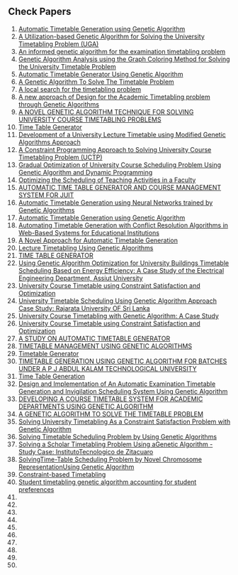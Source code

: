 ## Check Papers

1. [Automatic Timetable Generation using Genetic Algorithm](/Documents/Papers/1.Automatic%20Timetable%20Generation%20using%20Genetic%20Algorithm.pdf)
2. [A Utilization-based Genetic Algorithm for Solving the University Timetabling Problem (UGA)](/Documents/Papers/2.A%20Utilization-based%20Genetic%20Algorithm%20for%20Solving%20the%20University%20Timetabling%20Problem%20(UGA).pdf)
3. [An informed genetic algorithm for the examination timetabling problem](/Documents/Papers/3.An%20informed%20genetic%20algorithm%20for%20the%20examination%20timetabling%20problem.pdf)
4. [Genetic Algorithm Analysis using the Graph Coloring Method for Solving the University Timetable Problem](/Documents/Papers/4.Genetic%20Algorithm%20Analysis%20using%20the%20Graph%20Coloring%20Method%20for%20Solving%20the%20%20University%20Timetable%20Problem.pdf)
5. [Automatic Timetable Generator Using Genetic Algorithm](/Documents/Papers/5.Automatic%20Timetable%20Generator%20Using%20Genetic%20%20Algorithm.pdf)
6. [A Genetic Algorithm To Solve The Timetable Problem](/Documents/Papers/6.A%20Genetic%20Algorithm%20To%20Solve%20The%20Timetable%20Problem.pdf)
7. [A local search for the timetabling problem](/Documents/Papers/7.A%20local%20search%20for%20the%20timetabling%20problem.pdf)
8. [A new approach of Design for the Academic Timetabling problem through Genetic Algorithms](/Documents/Papers/8.A%20new%20approach%20of%20Design%20for%20the%20Academic%20Timetabling%20problem%20through%20Genetic%20Algorithms.pdf)
9. [A NOVEL GENETIC ALGORITHM TECHNIQUE FOR SOLVING UNIVERSITY COURSE TIMETABLING PROBLEMS](/Documents/Papers/9.A%20NOVEL%20GENETIC%20ALGORITHM%20TECHNIQUE%20FOR%20SOLVING%20%20UNIVERSITY%20COURSE%20TIMETABLING%20PROBLEMS.pdf)
10. [Time Table Generator](/Documents/Papers/10.Time%20Table%20Generator.pdf)
11. [Development of a University Lecture Timetable using Modified Genetic Algorithms Approach](/Documents/Papers/11.Development%20of%20a%20University%20Lecture%20Timetable%20using%20%20Modified%20Genetic%20Algorithms%20Approach.pdf)
12. [A Constraint Programming Approach to Solving University Course Timetabling Problem (UCTP)](/Documents/Papers/12.A%20Constraint%20Programming%20Approach%20to%20Solving%20University%20Course%20Timetabling%20Problem%20(UCTP).pdf)
13. [Gradual Optimization of University Course Scheduling Problem Using Genetic Algorithm and Dynamic Programming](/Documents/Papers/13.Gradual%20Optimization%20of%20University%20Course%20Scheduling%20Problem%20Using%20Genetic%20Algorithm%20and%20Dynamic%20Programming.pdf)
14. [Optimizing the Scheduling of Teaching Activities in a Faculty](/Documents/Papers/14.Optimizing%20the%20Scheduling%20of%20Teaching%20Activities%20in%20a%20Faculty.pdf)
15. [AUTOMATIC TIME TABLE GENERATOR AND COURSE MANAGEMENT SYSTEM FOR JUIT](/Documents/Papers/15.AUTOMATIC%20TIME%20TABLE%20GENERATOR%20AND%20%20%20%20%20%20%20%20%20%20%20%20%20COURSE%20MANAGEMENT%20SYSTEM%20FOR%20JUIT.pdf)
16. [Automatic Timetable Generation using Neural Networks trained by Genetic Algorithms](/Documents/Papers/16.Automatic%20Timetable%20Generation%20using%20Neural%20Networks%20trained%20by%20Genetic%20Algorithms.pdf)
17. [Automatic Timetable Generation using Genetic Algorithm](/Documents/Papers/17.Automatic%20Timetable%20Generation%20using%20Genetic%20%20Algorithm.pdf)
18. [Automating Timetable Generation with Conflict Resolution Algorithms in Web-Based Systems for Educational Institutions](/Documents/Papers/18.Automating%20Timetable%20Generation%20with%20Conflict%20Resolution%20Algorithms%20in%20%20Web-Based%20Systems%20for%20Educational%20Institutions.pdf)
19. [A Novel Approach for Automatic Timetable Generation](/Documents/Papers/19.A%20Novel%20Approach%20for%20Automatic%20Timetable%20Generation.pdf)
20. [Lecture Timetabling Using Genetic Algorithms](/Documents/Papers/20.Lecture%20Timetabling%20Using%20Genetic%20Algorithms.pdf)
21. [TIME TABLE GENERATOR](/Documents/Papers/21.TIME%20TABLE%20GENERATOR.pdf)
22. [Using Genetic Algorithm Optimization for University Buildings Timetable Scheduling Based on Energy Efficiency: A Case Study of the Electrical Engineering Department, Assiut University](/Documents/Papers/22.Using%20Genetic%20Algorithm%20Optimization%20for%20University%20%20Buildings%20Timetable%20Scheduling%20Based%20on%20Energy%20%20Efficiency-A%20Case%20Study%20of%20the%20Electrical%20%20Engineering%20Department,%20Assiut%20University.pdf)
23. [University Course Timetable using Constraint Satisfaction and Optimization](/Documents/Papers/23.University%20Course%20Timetable%20using%20Constraint%20Satisfaction%20and%20Optimization.pdf)
24. [University Timetable Scheduling Using Genetic Algorithm Approach Case Study: Rajarata University OF Sri Lanka](/Documents/Papers/24.University%20Timetable%20Scheduling%20Using%20Genetic%20Algorithm%20%20Approach%20Case%20Study%20-%20Rajarata%20University%20OF%20Sri%20Lanka.pdf)
25. [University Course Timetabling with Genetic Algorithm: A Case Study](/Documents/Papers/25.University%20Course%20Timetabling%20with%20Genetic%20Algorithm%20A%20Case%20Study.pdf)
26. [University Course Timetable using Constraint Satisfaction and Optimization](/Documents/Papers/26.University%20Course%20Timetable%20using%20Constraint%20Satisfaction%20and%20Optimization.pdf)
27. [A STUDY ON AUTOMATIC TIMETABLE GENERATOR](/Documents/Papers/27.A%20STUDY%20ON%20AUTOMATIC%20TIMETABLE%20GENERATOR.pdf)
28. [TIMETABLE MANAGEMENT USING GENETIC ALGORITHMS](/Documents/Papers/28.TIMETABLE%20MANAGEMENT%20USING%20GENETIC%20ALGORITHMS.pdf)
29. [Timetable Generator](/Documents/Papers/29.Timetable%20Generator.pdf)
30. [TIMETABLE GENERATION USING GENETIC ALGORITHM FOR BATCHES UNDER A P J ABDUL KALAM TECHNOLOGICAL UNIVERSITY](/Documents/Papers/30.TIMETABLE%20GENERATION%20USING%20%20GENETIC%20ALGORITHM%20FOR%20BATCHES%20%20UNDER%20A%20P%20J%20ABDUL%20KALAM%20%20TECHNOLOGICAL%20UNIVERSITY.pdf)
31. [Time Table Generation](/Documents/Papers/31.Time%20Table%20Generation.pdf)
32. [Design and Implementation of An Automatic Examination Timetable Generation and Invigilation Scheduling System Using Genetic Algorithm](/Documents/Papers/32.Design%20and%20Implementation%20of%20An%20Automatic%20Examination%20%20Timetable%20Generation%20and%20Invigilation%20Scheduling%20System%20%20Using%20Genetic%20Algorithm.pdf)
33. [DEVELOPING A COURSE TIMETABLE SYSTEM FOR ACADEMIC DEPARTMENTS USING GENETIC ALGORITHM](/Documents/Papers/33.DEVELOPING%20A%20COURSE%20TIMETABLE%20SYSTEM%20FOR%20%20ACADEMIC%20DEPARTMENTS%20USING%20GENETIC%20%20ALGORITHM.pdf)
34. [A GENETIC ALGORITHM TO SOLVE THE TIMETABLE PROBLEM](/Documents/Papers/34.A%20GENETIC%20ALGORITHM%20TO%20SOLVE%20THE%20TIMETABLE%20PROBLEM.pdf)
35. [Solving University Timetabling As a Constraint Satisfaction Problem with Genetic Algorithm](/Documents/Papers/35.Solving%20University%20Timetabling%20As%20a%20Constraint%20%20Satisfaction%20Problem%20with%20Genetic%20Algorithm.pdf)
36. [Solving Timetable Scheduling Problem by Using Genetic Algorithms](/Documents/Papers/36.Solving%20Timetable%20Scheduling%20Problem%20by%20Using%20Genetic%20Algorithms.pdf)
37. [Solving a Scholar Timetabling Problem Using aGenetic Algorithm - Study Case: InstitutoTecnologico de Zitacuaro](/Documents/Papers/37.Solving%20a%20Scholar%20Timetabling%20Problem%20Using%20a%20Genetic%20Algorithm%20-%20Study%20Case%20-%20Instituto%20Tecnologico%20de%20Zitacuaro.pdf)
38. [SolvingTime-Table Scheduling Problem by Novel Chromosome RepresentationUsing Genetic Algorithm](/Documents/Papers/38.SolvingTime-Table%20Scheduling%20Problem%20by%20Novel%20%20Chromosome%20RepresentationUsing%20Genetic%20Algorithm.pdf)
39. [Constraint-based Timetabling](/Documents/Papers/39.Constraint-based%20Timetabling.pdf)
40. [Student timetabling genetic algorithm accounting for student preferences](/Documents/Papers/40.Student%20timetabling%20genetic%20algorithm%20accounting%20for%20student%20preferences.pdf)
41. [](/Documents/Papers/)
42. [](/Documents/Papers/)
43. [](/Documents/Papers/)
44. [](/Documents/Papers/)
45. [](/Documents/Papers/)
46. [](/Documents/Papers/)
47. [](/Documents/Papers/)
48. [](/Documents/Papers/)
49. [](/Documents/Papers/)
50. [](/Documents/Papers/)